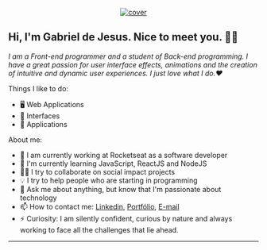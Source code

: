 <p align="center">
  <a href="gabrieldejesus.dev">
    <img src="https://i.ibb.co/x1h99Ws/cover.png" alt="cover" title="Gabriel de Jesus" border="0">
  </a>
</p>

## Hi, I'm Gabriel de Jesus. Nice to meet you. 👋🏾

*I am a Front-end programmer and a student of Back-end programming. I have a great passion for user interface effects, animations and the creation of intuitive and dynamic user experiences. I just love what I do.❤️*

<!-- ![GitHub Stats](https://github-readme-stats.anuraghazra1.vercel.app/api?username=gabrieldejesus&show_icons=true&hide_border=true) -->

Things I like to do:

- 🖥 Web Applications
- 🎨 Interfaces
- 📱 Applications

About me:

- 🔭 I am currently working at Rocketseat as a software developer
- 🌱 I'm currently learning JavaScript, ReactJS and NodeJS
- ✊🏽 I try to collaborate on social impact projects
- 💡 I try to help people who are starting in programming
- 💬 Ask me about anything, but know that I'm passionate about technology
- 📫 How to contact me: [Linkedin](https://www.linkedin.com/in/gabrieldejesuss), [Portfólio](http://gabrieldejesus.dev), [E-mail](hi@gabrieldejesus.dev)
- ⚡ Curiosity: I am silently confident, curious by nature and always working to face all the challenges that lie ahead.

---
